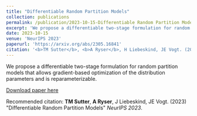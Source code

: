 ```yaml
---
title: "Differentiable Random Partition Models"
collection: publications
permalink: /publication/2023-10-15-Differentiable Random Partition Models
excerpt: 'We propose a differentiable two-stage formulation for random partition models that allows gradient-based optimization of the distribution parameters.'
date: 2023-10-15
venue: 'NeurIPS 2023'
paperurl: 'https://arxiv.org/abs/2305.16841'
citation: '<b>TM Sutter</b>, <b>A Ryser</b>, H Liebeskind, JE Vogt. (2023) &quot;Differentiable Random Partition Models.&quot; <i>NeurIPS 2023</i>.'
---
```

We propose a differentiable two-stage formulation for random partition models that allows gradient-based optimization of the distribution parameters and is reparameterizable.

[Download paper here](https://arxiv.org/abs/2305.16841)

Recommended citation: **TM Sutter**, **A Ryser**, J Liebeskind, JE Vogt. (2023) "Differentiable Random Partition Models" <i>NeurIPS 2023</i>.
